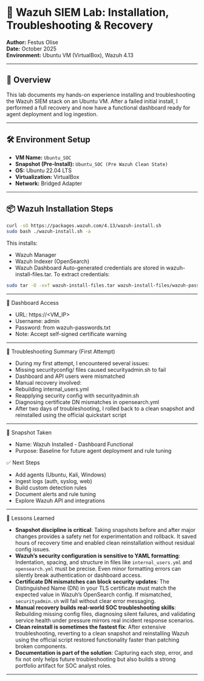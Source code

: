 # 🚀 Wazuh SIEM Lab: Installation, Troubleshooting & Recovery

**Author:** Festus Olise  
**Date:** October 2025  
**Environment:** Ubuntu VM (VirtualBox), Wazuh 4.13

---

## 🧩 Overview

This lab documents my hands-on experience installing and troubleshooting the Wazuh SIEM stack on an Ubuntu VM. After a failed initial install, I performed a full recovery and now have a functional dashboard ready for agent deployment and log ingestion.

---

## 🛠️ Environment Setup

- **VM Name:** `Ubuntu_SOC`
- **Snapshot (Pre-Install):** `Ubuntu_SOC (Pre Wazuh Clean State)`
- **OS:** Ubuntu 22.04 LTS
- **Virtualization:** VirtualBox
- **Network:** Bridged Adapter

---

## 📦 Wazuh Installation Steps

```bash
curl -sO https://packages.wazuh.com/4.13/wazuh-install.sh
sudo bash ./wazuh-install.sh -a
```

This installs:
- Wazuh Manager
- Wazuh Indexer (OpenSearch)
- Wazuh Dashboard
Auto-generated credentials are stored in wazuh-install-files.tar.
To extract credentials:

```bash
sudo tar -O -xvf wazuh-install-files.tar wazuh-install-files/wazuh-passwords.txt
```
---
🔐 Dashboard Access
- URL: https://<VM_IP>
- Username: admin
- Password: from wazuh-passwords.txt
- Note: Accept self-signed certificate warning
---
🧵 Troubleshooting Summary (First Attempt)
- During my first attempt, I encountered several issues:
- Missing securityconfig/ files caused securityadmin.sh to fail
- Dashboard and API users were mismatched
- Manual recovery involved:
- Rebuilding internal_users.yml
- Reapplying security config with securityadmin.sh
- Diagnosing certificate DN mismatches in opensearch.yml
- After two days of troubleshooting, I rolled back to a clean snapshot and reinstalled using the official quickstart script
---
📸 Snapshot Taken
- Name: Wazuh Installed - Dashboard Functional
- Purpose: Baseline for future agent deployment and rule tuning

✅ Next Steps
- Add agents (Ubuntu, Kali, Windows)
- Ingest logs (auth, syslog, web)
- Build custom detection rules
- Document alerts and rule tuning
- Explore Wazuh API and integrations
---
🧠 Lessons Learned
- **Snapshot discipline is critical**: Taking snapshots before and after major changes provides a safety net for experimentation and rollback. It saved hours of recovery time and enabled clean reinstallation without residual config issues.
- **Wazuh’s security configuration is sensitive to YAML formatting**: Indentation, spacing, and structure in files like `internal_users.yml` and `opensearch.yml` must be precise. Even minor formatting errors can silently break authentication or dashboard access.
- **Certificate DN mismatches can block security updates**: The Distinguished Name (DN) in your TLS certificate must match the expected value in Wazuh’s OpenSearch config. If mismatched, `securityadmin.sh` will fail without clear error messaging.
- **Manual recovery builds real-world SOC troubleshooting skills**: Rebuilding missing config files, diagnosing silent failures, and validating service health under pressure mirrors real incident response scenarios.
- **Clean reinstall is sometimes the fastest fix**: After extensive troubleshooting, reverting to a clean snapshot and reinstalling Wazuh using the official script restored functionality faster than patching broken components.
- **Documentation is part of the solution**: Capturing each step, error, and fix not only helps future troubleshooting but also builds a strong portfolio artifact for SOC analyst roles.

---




